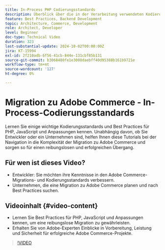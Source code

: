 ```yaml
---
title: In-Process PHP Codierungsstandards
description: Überblick über die in der Verarbeitung verwendeten Kodierungsstandards für die Adobe Commerce-Migration, einschließlich PHP, JavaScript und Best Practices für Anpassungen.
feature: Best Practices, Backend Development
topic: Architecture, Commerce, Development
role: Architect, Developer
level: Beginner
doc-type: Technical Video
duration: 323
last-substantial-update: 2024-10-02T00:00:00Z
jira: KT-15994
exl-id: 2f210adb-6f56-41cb-844e-131cbf85b131
source-git-commit: b3068480fe1e3008daebff40d95388b161b9721e
workflow-type: tm+mt
source-wordcount: '127'
ht-degree: 0%

---
```


# Migration zu Adobe Commerce - In-Process-Codierungsstandards

Lernen Sie einige wichtige Kodierungsstandards und Best Practices für PHP, JavaScript und Anpassungen kennen. Unabhängig davon, ob Sie Entwickler oder ein Unternehmen sind, helfen Ihnen diese Tutorials bei der Navigation in die Komplexität der Migration zu Adobe Commerce und sorgen so für einen reibungslosen und erfolgreichen Übergang.

## Für wen ist dieses Video?

* Entwickler: Sie möchten ihre Kenntnisse in den Adobe Commerce-Migrations- und Kodierungsstandards verbessern.
* Unternehmen, die eine Migration zu Adobe Commerce planen und nach Best Practices suchen.

## Videoinhalt {#video-content}

* Lernen Sie Best Practices für PHP, JavaScript und Anpassungen kennen, um eine reibungslose Migration zu gewährleisten.
* Erhalten Sie von Adobe-Experten Einblicke in Vorbereitung, Leistung und Sicherheit für erfolgreiche Adobe Commerce-Projekte.

>[!VIDEO](https://video.tv.adobe.com/v/3434857?learn=on&enablevpops)
